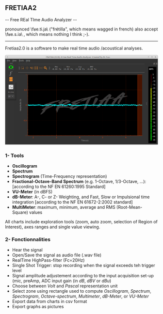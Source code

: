 ## FRETIAA2
-- Free REal TIme Audio Analyzer --

pronounced \fʁe.ti.ja\ ("frétilla", which means wagged in french) also accept \fʁe.s.ia\ , which means nothing I think ;-).

---

Fretiaa2.0 is a software to make real time audio /acoustical analyses.

![ ](./screenshots/fretiaa2.png  "Main Page")
### 1- Tools

- **Oscillogram**
- **Spectrum**
- **Spectrogram** (Time-Frequency representation)
- **Fractional-Octave-Band Spectrum** (e.g. 1-Octave, 1/3-Octave, ...):  [according to the NF EN 61260:1995 Standard]
- **VU-Meter** (in dBFS)
- **dB-Meter**: A-, C- or Z- Weighting, and Fast, Slow or Impulsional time integration  [according to the NF EN 61672-2:2002 standard]
- **MultiMeter**: maximum, minimum, average and RMS (Root-Mean-Square) values

All charts include exploration tools (zoom, auto zoom, selection of Region of Interest), axes ranges and single value viewing.


### 2- Fonctionnalities

- Hear the signal 
- Open/Save the signal as audio file (.wav file)
- RealTime HighPass-filter (Fc=20Hz)
- Single Shot Trigger: stop recording when the signal exceeds teh trigger level
- Signal amplitude adjustement according to the input acquisition set-up (mic, preAmp, ADC input gain (in *dB*, *dBV* or *dBu*)
- Choose between *Volt* and *Pascal* representation unit
-  Select zone using rectangle used to compute *Oscillogram*, *Spectrum*, *Spectrogram*, *Octave-spectrum*, *Multimeter*, *dB-Meter*, or *VU-Meter*
- Export data from charts in csv format
- Export graphs as pictures

